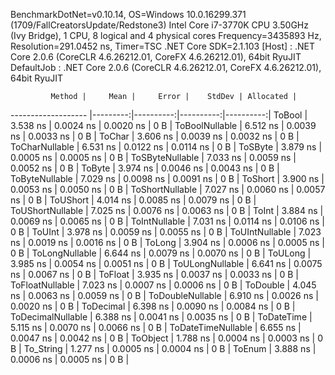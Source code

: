 
BenchmarkDotNet=v0.10.14, OS=Windows 10.0.16299.371 (1709/FallCreatorsUpdate/Redstone3)
Intel Core i7-3770K CPU 3.50GHz (Ivy Bridge), 1 CPU, 8 logical and 4 physical cores
Frequency=3435893 Hz, Resolution=291.0452 ns, Timer=TSC
.NET Core SDK=2.1.103
  [Host]     : .NET Core 2.0.6 (CoreCLR 4.6.26212.01, CoreFX 4.6.26212.01), 64bit RyuJIT
  DefaultJob : .NET Core 2.0.6 (CoreCLR 4.6.26212.01, CoreFX 4.6.26212.01), 64bit RyuJIT


             Method |     Mean |     Error |    StdDev | Allocated |
------------------- |---------:|----------:|----------:|----------:|
             ToBool | 3.538 ns | 0.0024 ns | 0.0020 ns |       0 B |
     ToBoolNullable | 6.512 ns | 0.0039 ns | 0.0033 ns |       0 B |
             ToChar | 3.606 ns | 0.0039 ns | 0.0032 ns |       0 B |
     ToCharNullable | 6.531 ns | 0.0122 ns | 0.0114 ns |       0 B |
            ToSByte | 3.879 ns | 0.0005 ns | 0.0005 ns |       0 B |
    ToSByteNullable | 7.033 ns | 0.0059 ns | 0.0052 ns |       0 B |
             ToByte | 3.974 ns | 0.0046 ns | 0.0043 ns |       0 B |
     ToByteNullable | 7.029 ns | 0.0098 ns | 0.0091 ns |       0 B |
            ToShort | 3.900 ns | 0.0053 ns | 0.0050 ns |       0 B |
    ToShortNullable | 7.027 ns | 0.0060 ns | 0.0057 ns |       0 B |
           ToUShort | 4.014 ns | 0.0085 ns | 0.0079 ns |       0 B |
   ToUShortNullable | 7.025 ns | 0.0076 ns | 0.0063 ns |       0 B |
              ToInt | 3.884 ns | 0.0069 ns | 0.0065 ns |       0 B |
      ToIntNullable | 7.031 ns | 0.0114 ns | 0.0106 ns |       0 B |
             ToUInt | 3.978 ns | 0.0059 ns | 0.0055 ns |       0 B |
     ToUIntNullable | 7.023 ns | 0.0019 ns | 0.0016 ns |       0 B |
             ToLong | 3.904 ns | 0.0006 ns | 0.0005 ns |       0 B |
     ToLongNullable | 6.644 ns | 0.0079 ns | 0.0070 ns |       0 B |
            ToULong | 3.985 ns | 0.0054 ns | 0.0051 ns |       0 B |
    ToULongNullable | 6.641 ns | 0.0075 ns | 0.0067 ns |       0 B |
            ToFloat | 3.935 ns | 0.0037 ns | 0.0033 ns |       0 B |
    ToFloatNullable | 7.023 ns | 0.0007 ns | 0.0006 ns |       0 B |
           ToDouble | 4.045 ns | 0.0063 ns | 0.0059 ns |       0 B |
   ToDoubleNullable | 6.910 ns | 0.0026 ns | 0.0020 ns |       0 B |
          ToDecimal | 6.398 ns | 0.0090 ns | 0.0084 ns |       0 B |
  ToDecimalNullable | 6.388 ns | 0.0041 ns | 0.0035 ns |       0 B |
         ToDateTime | 5.115 ns | 0.0070 ns | 0.0066 ns |       0 B |
 ToDateTimeNullable | 6.655 ns | 0.0047 ns | 0.0042 ns |       0 B |
           ToObject | 1.788 ns | 0.0004 ns | 0.0003 ns |       0 B |
          To_String | 1.277 ns | 0.0005 ns | 0.0004 ns |       0 B |
             ToEnum | 3.888 ns | 0.0006 ns | 0.0005 ns |       0 B |
